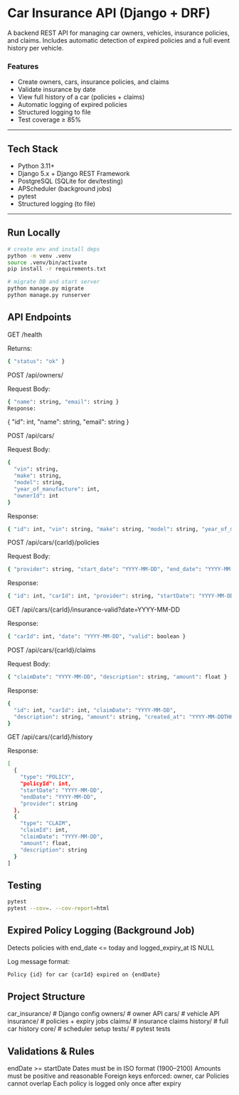 # Car Insurance API (Django + DRF)

A backend REST API for managing car owners, vehicles, insurance policies, and claims. Includes automatic detection of expired policies and a full event history per vehicle.

###  Features
- Create owners, cars, insurance policies, and claims
- Validate insurance by date
- View full history of a car (policies + claims)
- Automatic logging of expired policies
- Structured logging to file
- Test coverage ≥ 85%

---

##  Tech Stack

- Python 3.11+
- Django 5.x + Django REST Framework
- PostgreSQL (SQLite for dev/testing)
- APScheduler (background jobs)
- pytest
- Structured logging (to file)

---

##  Run Locally

```bash
# create env and install deps
python -m venv .venv
source .venv/bin/activate
pip install -r requirements.txt

# migrate DB and start server
python manage.py migrate
python manage.py runserver

```
## API Endpoints

GET /health

Returns:
```bash
{ "status": "ok" }
```

POST /api/owners/

Request Body:
```bash
{ "name": string, "email": string }
Response:
```
{ "id": int, "name": string, "email": string }

POST /api/cars/

Request Body:
```bash
{
  "vin": string,
  "make": string,
  "model": string,
  "year_of_manufacture": int,
  "ownerId": int
}
```
Response:
```bash
{ "id": int, "vin": string, "make": string, "model": string, "year_of_manufacture": int, "ownerId": int }
```

POST /api/cars/{carId}/policies

Request Body:
```bash
{ "provider": string, "start_date": "YYYY-MM-DD", "end_date": "YYYY-MM-DD" }
```

Response:
```bash
{ "id": int, "carId": int, "provider": string, "startDate": "YYYY-MM-DD", "endDate": "YYYY-MM-DD" }
```

GET /api/cars/{carId}/insurance-valid?date=YYYY-MM-DD

Response:
```bash
{ "carId": int, "date": "YYYY-MM-DD", "valid": boolean }
```
POST /api/cars/{carId}/claims

Request Body:
```bash
{ "claimDate": "YYYY-MM-DD", "description": string, "amount": float }
```

Response:
```bash
{
  "id": int, "carId": int, "claimDate": "YYYY-MM-DD",
  "description": string, "amount": string, "created_at": "YYYY-MM-DDTHH:MM:SSZ"
}
```

GET /api/cars/{carId}/history

Response:
```bash
[
  {
    "type": "POLICY",
    "policyId": int,
    "startDate": "YYYY-MM-DD",
    "endDate": "YYYY-MM-DD",
    "provider": string
  },
  {
    "type": "CLAIM",
    "claimId": int,
    "claimDate": "YYYY-MM-DD",
    "amount": float,
    "description": string
  }
]
```

## Testing

```bash
pytest
pytest --cov=. --cov-report=html
```

## Expired Policy Logging (Background Job)

Detects policies with end_date <= today and logged_expiry_at IS NULL

Log message format:

```bash
Policy {id} for car {carId} expired on {endDate}
```

## Project Structure

car_insurance/     # Django config
owners/            # owner API
cars/              # vehicle API
insurance/         # policies + expiry jobs
claims/            # insurance claims
history/           # full car history
core/              # scheduler setup
tests/             # pytest tests

## Validations & Rules

endDate >= startDate
Dates must be in ISO format (1900–2100)
Amounts must be positive and reasonable
Foreign keys enforced: owner, car
Policies cannot overlap
Each policy is logged only once after expiry
